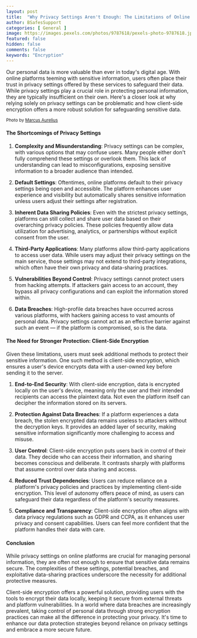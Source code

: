```yaml
---
layout: post
title:  "Why Privacy Settings Aren't Enough: The Limitations of Online Platform Protections and the Role of Client-Side Encryption"
author: BSafesSupport
categories: [ General ]
image: https://images.pexels.com/photos/9787618/pexels-photo-9787618.jpeg?auto=compress&cs=tinysrgb&w=1260&h=750&dpr=2
featured: false 
hidden: false
comments: false
keywords: "Encryption"
---
```


Our personal data is more valuable than ever in today's digital age. With online platforms teeming with sensitive information, users often place their trust in privacy settings offered by these services to safeguard their data. While privacy settings play a crucial role in protecting personal information, they are typically insufficient on their own. Here's a closer look at why relying solely on privacy settings can be problematic and how client-side encryption offers a more robust solution for safeguarding sensitive data.

 <sup>Photo by <a href="https://www.pexels.com/photo/a-woman-using-a-mobile-phone-while-lying-in-the-bed-9787618/">Marcus Aurelius</a></sup>

#### The Shortcomings of Privacy Settings

1. **Complexity and Misunderstanding**: 
   Privacy settings can be complex, with various options that may confuse users. Many people either don't fully comprehend these settings or overlook them. This lack of understanding can lead to misconfigurations, exposing sensitive information to a broader audience than intended.

2. **Default Settings**: 
   Oftentimes, online platforms default to their privacy settings being open and accessible. The platform enhances user experience and visibility but automatically shares sensitive information unless users adjust their settings after registration.

3. **Inherent Data Sharing Policies**: 
   Even with the strictest privacy settings, platforms can still collect and share user data based on their overarching privacy policies. These policies frequently allow data utilization for advertising, analytics, or partnerships without explicit consent from the user.

4. **Third-Party Applications**: 
   Many platforms allow third-party applications to access user data. While users may adjust their privacy settings on the main service, those settings may not extend to third-party integrations, which often have their own privacy and data-sharing practices.

5. **Vulnerabilities Beyond Control**: 
   Privacy settings cannot protect users from hacking attempts. If attackers gain access to an account, they bypass all privacy configurations and can exploit the information stored within.

6. **Data Breaches**: 
   High-profile data breaches have occurred across various platforms, with hackers gaining access to vast amounts of personal data. Privacy settings cannot act as an effective barrier against such an event — if the platform is compromised, so is the data.

#### The Need for Stronger Protection: Client-Side Encryption

Given these limitations, users must seek additional methods to protect their sensitive information. One such method is client-side encryption, which ensures a user's device encrypts data with a user-owned key before sending it to the server.

1. **End-to-End Security**: 
   With client-side encryption, data is encrypted locally on the user's device, meaning only the user and their intended recipients can access the plaintext data. Not even the platform itself can decipher the information stored on its servers.

2. **Protection Against Data Breaches**: 
   If a platform experiences a data breach, the stolen encrypted data remains useless to attackers without the decryption keys. It provides an added layer of security, making sensitive information significantly more challenging to access and misuse.

3. **User Control**: 
   Client-side encryption puts users back in control of their data. They decide who can access their information, and sharing becomes conscious and deliberate. It contrasts sharply with platforms that assume control over data sharing and access.

4. **Reduced Trust Dependencies**: 
   Users can reduce reliance on a platform's privacy policies and practices by implementing client-side encryption. This level of autonomy offers peace of mind, as users can safeguard their data regardless of the platform's security measures.

5. **Compliance and Transparency**: 
   Client-side encryption often aligns with data privacy regulations such as GDPR and CCPA, as it enhances user privacy and consent capabilities. Users can feel more confident that the platform handles their data with care.

#### Conclusion

While privacy settings on online platforms are crucial for managing personal information, they are often not enough to ensure that sensitive data remains secure. The complexities of these settings, potential breaches, and exploitative data-sharing practices underscore the necessity for additional protective measures. 

Client-side encryption offers a powerful solution, providing users with the tools to encrypt their data locally, keeping it secure from external threats and platform vulnerabilities. In a world where data breaches are increasingly prevalent, taking control of personal data through strong encryption practices can make all the difference in protecting your privacy. It's time to enhance our data protection strategies beyond reliance on privacy settings and embrace a more secure future.
